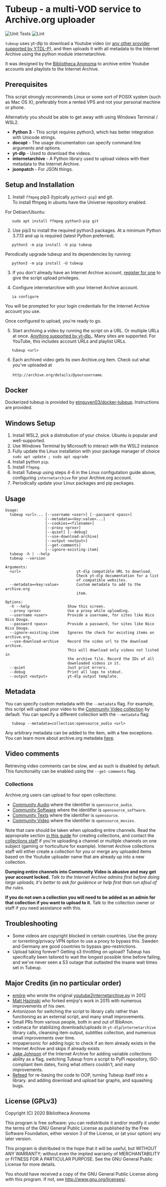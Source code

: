 Tubeup - a multi-VOD service to Archive.org uploader
==========================================

![Unit Tests](https://github.com/bibanon/tubeup/workflows/Unit%20Tests/badge.svg)
![Lint](https://github.com/bibanon/tubeup/workflows/Lint/badge.svg)

`tubeup` uses yt-dlp to download a Youtube video (or [any other provider supported by YTDL-P](https://github.com/yt-dlp/yt-dlp/blob/master/supportedsites.md)), and then uploads it with all metadata to the Internet Archive using the python module internetarchive.

It was designed by the [Bibliotheca Anonoma](https://github.com/bibanon/bibanon/wiki) to archive entire Youtube accounts and playlists to the Internet Archive.

## Prerequisites

This script strongly recommends Linux or some sort of POSIX system (such as Mac OS X), preferably from a rented VPS and not your personal machine or phone.

Alternativly you should be able to get away with using Windows Terminal / WSL2.

* **Python 3** - This script requires python3, which has better integration with Unicode strings.
* **docopt** - The usage documentation can specify command line arguments and options.
* **yt-dlp** - Used to download the videos.
* **internetarchive** - A Python library used to upload videos with their metadata to the Internet Archive.
* **jsonpatch** - For JSON things.

## Setup and Installation

1. Install `ffmpeg` pip3 (typically `python3-pip`) and git.  
   To install ffmpeg in ubuntu have the Universe repository enabled.

For Debian/Ubuntu:

```
   sudo apt install ffmpeg python3-pip git
```

2. Use pip3 to install the required python3 packages.
   At a minimum Python 3.7.13 and up is required (latest Python preferred).

```
   python3 -m pip install -U pip tubeup
```

Perodically upgrade tubeup and its dependencies by running:

```
   python3 -m pip install -U tubeup
```

3. If you don't already have an Internet Archive account, [register for one](https://archive.org/account/login.createaccount.php) to give the script upload privileges.

4. Configure internetarchive with your Internet Archive account.

```
   ia configure
```

You will be prompted for your login credentials for the Internet Archive account you use.

Once configured to upload, you're ready to go.

5. Start archiving a video by running the script on a URL. Or multiple URLs at once. [Anything supported by yt-dlp.](https://github.com/yt-dlp/yt-dlp/blob/master/supportedsites.md). Many sites are supported. For YouTube, this includes account URLs and playlist URLs.

```
   tubeup <url>
```

6. Each archived video gets its own Archive.org item. Check out what you've uploaded at

   `http://archive.org/details/@yourusername`.
   
## Docker

Dockerized tubeup is provided by [etnguyen03/docker-tubeup](https://github.com/etnguyen03/docker-tubeup). Instructions are provided.
   
## Windows Setup

1. Install WSL2, pick a distrobution of your choice. Ubuntu is popular and well-supported.
2. Use Windows Terminal by Microsoft to interact with the WSL2 instance
3. Fully update the Linux installation with your package manager of choice 
   ```sudo apt update ; sudo apt upgrade```
4. Install python `pip`.
5. Install `ffmpeg`.
6. Install Tubeup using steps 4-6 in the Linux configutation guide above, configuring `internetarchive` for your Archive.org account.
7. Periodically update your Linux packages and pip packages.

## Usage

```
Usage:
  tubeup <url>... [--username <user>] [--password <pass>]
                  [--metadata=<key:value>...]
                  [--cookies=<filename>]
                  [--proxy <prox>]
                  [--quiet] [--debug]
                  [--use-download-archive]
                  [--output <output>]
                  [--get-comments]
                  [--ignore-existing-item]
  tubeup -h | --help
  tubeup --version
```
```
Arguments:
  <url>                         yt-dlp compatible URL to download.
                                Check yt-dlp documentation for a list
                                of compatible websites.
  --metadata=<key:value>        Custom metadata to add to the archive.org
                                item.

Options:
  -h --help                 Show this screen.
  --proxy <prox>            Use a proxy while uploading.
  --username <user>         Provide a username, for sites like Nico Nico Douga.
  --password <pass>         Provide a password, for sites like Nico Nico Douga.
  --ignore-existing-item    Ignores the check for existing items on archive.org.
  --use-download-archive    Record the video url to the download archive.
                            This will download only videos not listed in
                            the archive file. Record the IDs of all
                            downloaded videos in it.
  --quiet                   Just print errors.
  --debug                   Print all logs to stdout.
  --output <output>         yt-dlp output template.

```

## Metadata

You can specify custom metadata with the `--metadata` flag.
For example, this script will upload your video to the [Community Video collection](https://archive.org/details/opensource_movies) by default.
You can specify a different collection with the `--metadata` flag:

```
   tubeup --metadata=collection:opensource_audio <url>
```

Any arbitrary metadata can be added to the item, with a few exceptions.
You can learn more about archive.org metadata [here](https://archive.org/services/docs/api/metadata-schema/).

## Video comments

Retrieving video comments can be slow, and as such is disabled by default. This functionality can be enabled using the `--get-comments` flag.

### Collections

Archive.org users can upload to four open collections:

* [Community Audio](https://archive.org/details/opensource_audio) where the identifier is `opensource_audio`.
* [Community Software](https://archive.org/details/open_source_software)  where the identifier is `opensource_software`.
* [Community Texts](https://archive.org/details/opensource) where the identifier is `opensource`.
* [Community Video](https://archive.org/details/opensource_movies) where the identifier is `opensource_movies`.

Note that care should be taken when uploading entire channels.
Read the appropraite section [in this guide](https://archive.org/about/faqs.php#Collections) for creating collections, and contact the [collections staff](mailto:collections-service@archive.org) if you're uploading a channel or multiple channels on one subject (gaming or horticulture for example). Internet Archive collections staff will either create a collection for you or merge any uploaded items based on the Youtube uploader name that are already up into a new collection.

**Dumping entire channels into Community Video is abusive and may get your account locked.** _Talk to the Internet Archive admins first before doing large uploads; it's better to ask for guidence or help first than run afoul of the rules._

**If you do not own a collection you will need to be added as an admin for that collection if you want to upload to it.** Talk to the collection owner or staff if you need assistance with this.

## Troubleshooting

* Some videos are copyright blocked in certain countries. Use the proxy or torrenting/privacy VPN option to use a proxy to bypass this. Sweden and Germany are good countries to bypass geo-restrictions.
* Upload taking forever? Getting s3 throttling on upload? Tubeup has specifically been tailored to wait the longest possible time before failing, and we've never seen a S3 outage that outlasted the insane wait times set in Tubeup.

## Major Credits (in no particular order)

- [emijrp](https://github.com/emijrp/) who wrote the original [youtube2internetarchive.py](https://code.google.com/p/emijrp/source/browse/trunk/scrapers/youtube2internetarchive.py) in 2012
- [Matt Hazinski](https://github.com/matthazinski) who forked emijrp's work in 2015 with numerous improvements of his own.
- Antonizoon for switching the script to library calls rather than functioning as an external script, and many small improvements.
- Small PRs from various people, both in and out of BibAnon.
- vxbinaca for stabilizing downloads/uploads in `yt-dlp`/`internetarchive` library calls, cleansing item output, subtitles collection, and numerous small improvements over time.
- mrpapersonic for adding logic to check if an item already exists in the Internet Archive and skips if already exists
- [Jake Johnson](https://github.com/jjjake) of the Internet Archive for adding variable collections ability as a flag, switching Tubeup from a script to PyPi repository, ISO-compliant item dates, fixing what others couldn't, and many improvements.
- [Refeed](https://github.com/refeed) for re-basing the code to OOP, turning Tubeup itself into a library. and adding download and upload bar graphs, and squashing bugs.

## License (GPLv3)

Copyright (C) 2020 Bibliotheca Anonoma

This program is free software: you can redistribute it and/or modify
it under the terms of the GNU General Public License as published by
the Free Software Foundation, either version 3 of the License, or
(at your option) any later version.

This program is distributed in the hope that it will be useful,
but WITHOUT ANY WARRANTY; without even the implied warranty of
MERCHANTABILITY or FITNESS FOR A PARTICULAR PURPOSE.  See the
GNU General Public License for more details.

You should have received a copy of the GNU General Public License
along with this program.  If not, see <http://www.gnu.org/licenses/>.
